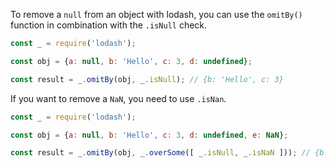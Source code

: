 To remove a `null` from an object with lodash, you can use the `omitBy()` function in combination with the `.isNull` check.

```javascript
const _ = require('lodash');

const obj = {a: null, b: 'Hello', c: 3, d: undefined};

const result = _.omitBy(obj, _.isNull); // {b: 'Hello', c: 3}
```

If you want to remove a `NaN`, you need to use `.isNan`.

```javascript
const _ = require('lodash');

const obj = {a: null, b: 'Hello', c: 3, d: undefined, e: NaN};

const result = _.omitBy(obj, _.overSome([ _.isNull, _.isNaN ])); // {b: 'Hello', c: 3}
```
